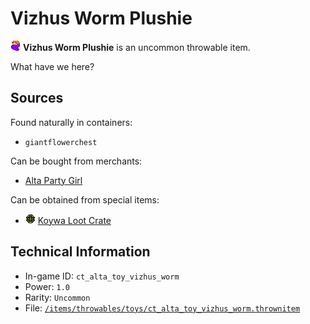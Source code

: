 # Vizhus Worm Plushie

<img src="https://raw.githubusercontent.com/Ceterai/Enternia/main/items/throwables/toys/ct_alta_toy_vizhus_worm.png" alt="Vizhus Worm Plushie icon" loading="lazy" height=16px width="auto" /> **Vizhus Worm Plushie** is an uncommon throwable item.

What have we here?

## Sources

Found naturally in containers:

- `giantflowerchest`

Can be bought from merchants:

- [Alta Party Girl](https://ceterai.github.io/MyEnternia/Wiki/AltaPartyGirl)

Can be obtained from special items:

- <img src="https://raw.githubusercontent.com/Ceterai/Enternia/main/items/active/alta/loot/biome/ct_koywa_loot.png" alt="Koywa Loot Crate icon" loading="lazy" height=16px width="auto" /> [Koywa Loot Crate](https://ceterai.github.io/MyEnternia/Wiki/KoywaLootCrate)

## Technical Information

- In-game ID: `ct_alta_toy_vizhus_worm`
- Power: `1.0`
- Rarity: `Uncommon`
- File: [`/items/throwables/toys/ct_alta_toy_vizhus_worm.thrownitem`](https://github.com/Ceterai/Enternia/blob/main/items/throwables/toys/ct_alta_toy_vizhus_worm.thrownitem)
